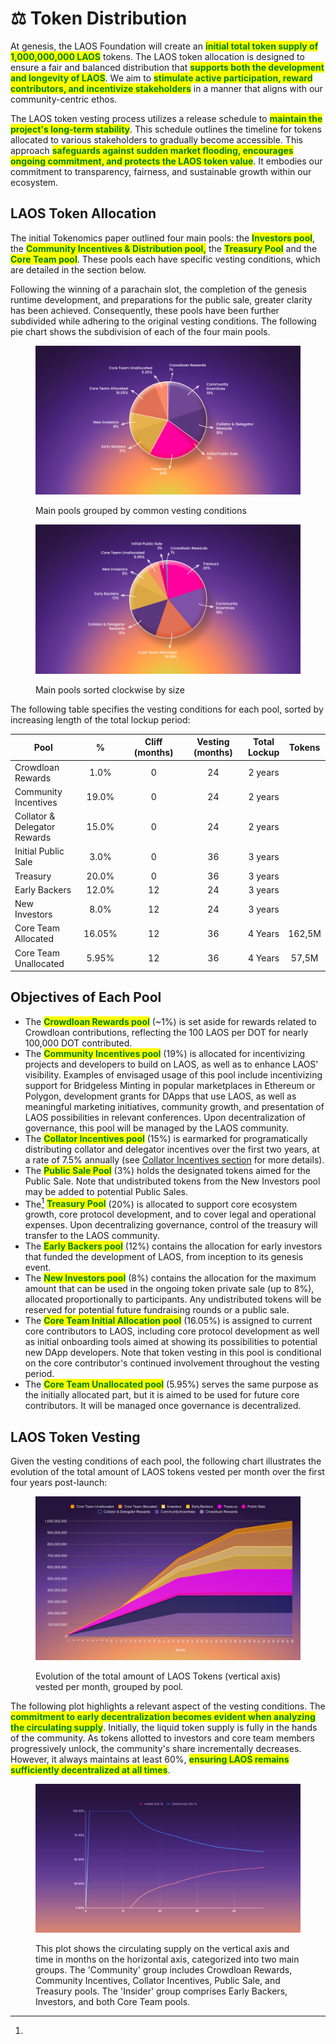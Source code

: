 # ⚖️ Token Distribution

At genesis, the LAOS Foundation will create an <mark style="color:green;">**initial total token supply of 1,000,000,000 LAOS**</mark> tokens. The LAOS token allocation is designed to ensure a fair and balanced distribution that <mark style="color:green;">**supports both the development and longevity of LAOS**</mark>. We aim to <mark style="color:green;">**stimulate active participation, reward contributors, and incentivize stakeholders**</mark> in a manner that aligns with our community-centric ethos.

The LAOS token vesting process utilizes a release schedule to <mark style="color:green;">**maintain the project's long-term stability**</mark>. This schedule outlines the timeline for tokens allocated to various stakeholders to gradually become accessible. This approach <mark style="color:green;">**safeguards against sudden market flooding, encourages ongoing commitment, and protects the LAOS token value**</mark>. It embodies our commitment to transparency, fairness, and sustainable growth within our ecosystem.

## LAOS Token Allocation&#x20;

The initial Tokenomics paper outlined four main pools: the <mark style="color:green;">**Investors pool**</mark>, the <mark style="color:green;">**Community Incentives & Distribution pool,**</mark>  the <mark style="color:green;">**Treasury Pool**</mark> and the <mark style="color:green;">**Core Team pool**</mark>. These pools each have specific vesting conditions, which are detailed in the section below.&#x20;

Following the winning of a parachain slot, the completion of the genesis runtime development, and preparations for the public sale, greater clarity has been achieved. Consequently, these pools have been further subdivided while adhering to the original vesting conditions. The following pie chart shows the subdivision of each of the four main pools.

<div>

<figure><img src="../.gitbook/assets/LAOS_Pie_Chart_v6.png" alt=""><figcaption><p>Main pools grouped by common vesting conditions</p></figcaption></figure>

 

<figure><img src="../.gitbook/assets/LAOS_Chart_Pie_size_v2.png" alt=""><figcaption><p>Main pools sorted clockwise by size</p></figcaption></figure>

</div>

The following table specifies the vesting conditions for each pool, sorted by increasing length of the total lockup period:

<table><thead><tr><th width="143">Pool</th><th width="101" align="center">%</th><th width="148" align="center">Cliff (months)</th><th width="166" align="center">Vesting (months)</th><th align="center">Total Lockup</th><th data-hidden align="center">Tokens</th></tr></thead><tbody><tr><td>Crowdloan Rewards</td><td align="center">1.0%</td><td align="center">0</td><td align="center">24</td><td align="center">2 years</td><td align="center"></td></tr><tr><td>Community Incentives</td><td align="center">19.0%</td><td align="center">0</td><td align="center">24</td><td align="center">2 years</td><td align="center"></td></tr><tr><td>Collator &#x26; Delegator Rewards</td><td align="center">15.0%</td><td align="center">0</td><td align="center">24</td><td align="center">2 years</td><td align="center"></td></tr><tr><td>Initial Public Sale</td><td align="center">3.0%</td><td align="center">0</td><td align="center">36</td><td align="center">3 years</td><td align="center"></td></tr><tr><td>Treasury</td><td align="center">20.0%</td><td align="center">0</td><td align="center">36</td><td align="center">3 years</td><td align="center"></td></tr><tr><td>Early Backers</td><td align="center">12.0%</td><td align="center">12</td><td align="center">24</td><td align="center">3 years</td><td align="center"></td></tr><tr><td>New Investors</td><td align="center">8.0%</td><td align="center">12</td><td align="center">24</td><td align="center">3 years</td><td align="center"></td></tr><tr><td>Core Team Allocated</td><td align="center">16.05%</td><td align="center">12</td><td align="center">36</td><td align="center">4 Years</td><td align="center">162,5M</td></tr><tr><td>Core Team Unallocated</td><td align="center">5.95%</td><td align="center">12</td><td align="center">36</td><td align="center">4 Years</td><td align="center">57,5M</td></tr></tbody></table>



## Objectives of Each Pool

* The <mark style="color:green;">**Crowdloan Rewards pool**</mark> (\~1%) is set aside for rewards related to Crowdloan contributions, reflecting the 100 LAOS per DOT for nearly 100,000 DOT contributed.&#x20;
* The <mark style="color:green;">**Community Incentives pool**</mark> (19%) is allocated for incentivizing projects and developers to build on LAOS, as well as to enhance LAOS' visibility. Examples of envisaged usage of this pool include incentivizing support for Bridgeless Minting in popular marketplaces in Ethereum or Polygon, development grants for DApps that use LAOS, as well as meaningful marketing initiatives, community growth, and presentation of LAOS possibilities in relevant conferences. Upon decentralization of governance, this pool will be managed by the LAOS community.
* The <mark style="color:green;">**Collator Incentives pool**</mark> (15%) is earmarked for programatically distributing collator and delegator incentives over the first two years, at a rate of 7.5% annually (see [Collator Incentives section](collator-incentives.md) for more details).&#x20;
* The <mark style="color:green;">**Public Sale Pool**</mark> (3%) holds the designated tokens aimed for the Public Sale. Note that undistributed tokens from the New Investors pool may be added to potential Public Sales.
* The[^1] <mark style="color:green;">**Treasury Pool**</mark> (20%) is allocated to support core ecosystem growth, core protocol development, and to cover legal and operational expenses. Upon decentralizing governance, control of the treasury will transfer to the LAOS community.
* The <mark style="color:green;">**Early Backers pool**</mark>  (12%) contains the allocation for early investors that funded the development of LAOS, from inception to its genesis event.
* The <mark style="color:green;">**New Investors pool**</mark>  (8%) contains the allocation for the maximum amount that can be used in the ongoing token private sale (up to 8%), allocated proportionally to participants. Any undistributed tokens will be reserved for potential future fundraising rounds or a public sale.
* The <mark style="color:green;">**Core Team Initial Allocation pool**</mark> (16.05%) is assigned to current core contributors to LAOS, including core protocol development as well as initial onboarding tools aimed at showing its possibilities to potential new DApp developers. Note that token vesting in this pool is conditional on the core contributor's continued involvement throughout the vesting period.
* The <mark style="color:green;">**Core Team Unallocated pool**</mark> (5.95%) serves the same purpose as the initially allocated part, but it is aimed to be used for future core contributors. It will be managed once governance is decentralized.

## LAOS Token Vesting  <a href="#laos-token-vesting" id="laos-token-vesting"></a>

Given the vesting conditions of each pool, the following chart illustrates the evolution of the total amount of LAOS tokens vested per month over the first four years post-launch:

<figure><img src="../.gitbook/assets/chart-3_1_branded_v2.svg" alt=""><figcaption><p>Evolution of the total amount of LAOS Tokens (vertical axis) vested per month, grouped by pool.</p></figcaption></figure>

The following plot highlights a relevant aspect of the vesting conditions. The <mark style="color:green;">**commitment to early decentralization becomes evident when analyzing the circulating supply**</mark>. Initially, the liquid token supply is fully in the hands of the community. As tokens allotted to investors and core team members progressively unlock, the community's share incrementally decreases. However, it always maintains at least 60%, <mark style="color:green;">**ensuring LAOS remains sufficiently decentralized at all times**</mark>.&#x20;

<figure><img src="../.gitbook/assets/17_LAOS_Gitbook_assets_chart_3 (1).jpg" alt=""><figcaption><p>This plot shows the circulating supply on the vertical axis and time in months on the horizontal axis, categorized into two main groups. The 'Community' group includes Crowdloan Rewards, Community Incentives, Collator Incentives, Public Sale, and Treasury pools. The 'Insider' group comprises Early Backers, Investors, and both Core Team pools.</p></figcaption></figure>

[^1]: 
